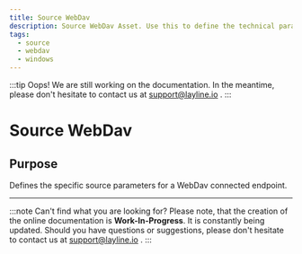 ```yaml
---
title: Source WebDav
description: Source WebDav Asset. Use this to define the technical parameters for a WebDav source connection.
tags:
  - source
  - webdav
  - windows
---
```


:::tip Oops! We are still working on the documentation.
In the meantime, please don't hesitate to contact us at support@layline.io .
:::

# Source WebDav

## Purpose

Defines the specific source parameters for a WebDav connected endpoint. 

---
:::note Can't find what you are looking for?
Please note, that the creation of the online documentation is **Work-In-Progress**. It is constantly being updated.
Should you have questions or suggestions, please don't hesitate to contact us at support@layline.io .
:::
